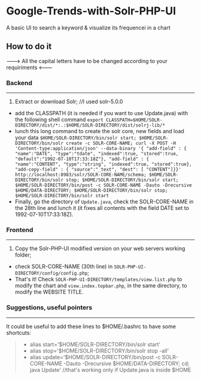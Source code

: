 # Google-Trends-with-Solr-PHP-UI
A basic UI to search a keyword &amp; visualize its frequencei in a chart


## How to do it

---> All the capital letters have to be changed according to your requiriments <---



### Backend
---------
1. Extract or download Solr; //I used solr-5.0.0 
* add the CLASSPATH (it is needed if you want to use Update.java) with the following shell command
```export CLASSPATH=$HOME/SOLR-DIRECTORY/dist/*:.:$HOME/SOLR-DIRECTORY/dist/solrj-lib/*```
* lunch this long command to create the solr core, new fields and load your data
``` $HOME/SOLR-DIRECTORY/bin/solr start; $HOME/SOLR-DIRECTORY/bin/solr create -c SOLR-CORE-NAME; curl -X POST -H 'Content-type:application/json' --data-binary '{ "add-field" : { "name":"DATE", "type":"tdate", "indexed":true, "stored":true, "default":"1992-07-10T17:33:18Z"}, "add-field" : { "name":"CONTENT", "type":"string", "indexed":true, "stored":true}, "add-copy-field" : { "source":"_text", "dest": [ "CONTENT"]}}' http://localhost:8983/solr/SOLR-CORE-NAME/schema; $HOME/SOLR-DIRECTORY/bin/solr stop; $HOME/SOLR-DIRECTORY/bin/solr start; $HOME/SOLR-DIRECTORY/bin/post -c SOLR-CORE-NAME -Dauto -Drecursive $HOME/DATA-DIRECTORY; $HOME/SOLR-DIRECTORY/bin/solr stop; $HOME/SOLR-DIRECTORY/bin/solr start ```
* Finally, go the directory of ```Update.java```, check the SOLR-CORE-NAME in the 28th line and lunch it (it fixes all contents with the field DATE set to  1992-07-10T17:33:18Z).


### Frontend
---------
1. Copy the Solr-PHP-UI modified version on your web servers working folder;
* check SOLR-CORE-NAME (30th line) in ```SOLR-PHP-UI-DIRECTORY/config/config.php```;
* That's it! Check ```SOLR-PHP-UI-DIRECTORY/templates/view.list.php``` to modify the chart and ```view.index.topbar.php```, in the same directory, to modify the WEBSITE TITLE.


### Suggestions, useful pointers
---------
It could be useful to add these lines to $HOME/.bashrc to have some shortcuts:
> * alias start='$HOME/SOLR-DIRECTORY/bin/solr start'
> * alias stop='$HOME/SOLR-DIRECTORY/bin/solr stop -all'
> * alias update='$HOME/SOLR-DIRECTORY/bin/post -c SOLR-CORE-NAME -Dauto -Drecursive $HOME/DATA-DIRECTORY; cd; java Update' //that's working only if Update.java is inside $HOME
